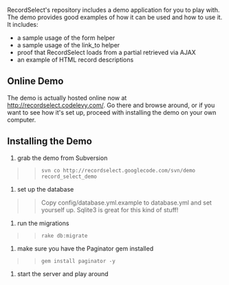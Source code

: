 RecordSelect's repository includes a demo application for you to play with. The demo provides good examples of how it can be used and how to use it. It includes:
  * a sample usage of the form helper
  * a sample usage of the link\_to helper
  * proof that RecordSelect loads from a partial retrieved via AJAX
  * an example of HTML record descriptions

## Online Demo ##
The demo is actually hosted online now at http://recordselect.codelevy.com/. Go there and browse around, or if you want to see how it's set up, proceed with installing the demo on your own computer.

## Installing the Demo ##
  1. grab the demo from Subversion
> > `svn co http://recordselect.googlecode.com/svn/demo record_select_demo`
  1. set up the database
> > Copy config/database.yml.example to database.yml and set yourself up. Sqlite3 is great for this kind of stuff!
  1. run the migrations
> > `rake db:migrate`
  1. make sure you have the Paginator gem installed
> > `gem install paginator -y`
  1. start the server and play around

